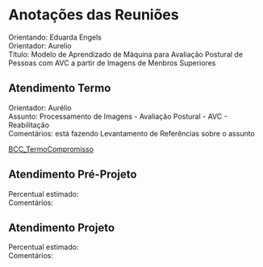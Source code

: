 # Anotações das Reuniões

Orientando: Eduarda Engels  
Orientador: Aurelio  
Título: Modelo de Aprendizado de Máquina para Avaliação Postural de Pessoas com AVC a partir de Imagens de Menbros Superiores  

## Atendimento Termo

Orientador: Aurélio  
Assunto: Processamento de Imagens - Avaliação Postural - AVC - Reabilitação  
Comentários: está fazendo Levantamento de Referências sobre o assunto  

[BCC_TermoCompromisso](BCC_TermoCompromisso.pdf)

## Atendimento Pré-Projeto

Percentual estimado:  
Comentários:  

## Atendimento Projeto

Percentual estimado:  
Comentários:  
